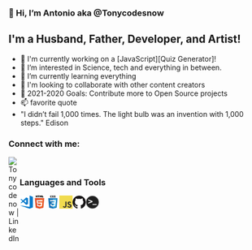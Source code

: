 ### 👋 Hi, I’m Antonio aka @Tonycodesnow

## I'm a Husband, Father, Developer, and Artist!
- 🔭 I'm currently working on a [JavaScript][Quiz Generator]!
- 👀 I’m interested in Science, tech and everything in between. 
- 🌱 I’m currently learning everything 
- 👯 I'm looking to collaborate with other content creators
- 🥅 2021-2020 Goals: Contribute more to Open Source projects
- 📫 favorite quote
- "I didn’t fail 1,000 times. The light bulb was an invention with 1,000 steps." Edison

### Connect with me:

<img align="left" alt="Tonycodenow | LinkedIn" width="22px" src="https://cdn.jsdelivr.net/npm/simple-icons@v3/icons/linkedin.svg" />

<br />

### Languages and Tools

<img align="left" alt="Visual Studio Code" width="26px" src="https://raw.githubusercontent.com/github/explore/80688e429a7d4ef2fca1e82350fe8e3517d3494d/topics/visual-studio-code/visual-studio-code.png" />
<img align="left" alt="HTML5" width="26px" src="https://raw.githubusercontent.com/github/explore/80688e429a7d4ef2fca1e82350fe8e3517d3494d/topics/html/html.png" />
<img align="left" alt="CSS3" width="26px" src="https://raw.githubusercontent.com/github/explore/80688e429a7d4ef2fca1e82350fe8e3517d3494d/topics/css/css.png" />
<img align="left" alt="JavaScript" width="26px" src="https://raw.githubusercontent.com/github/explore/80688e429a7d4ef2fca1e82350fe8e3517d3494d/topics/javascript/javascript.png" />
<img align="left" alt="GitHub" width="26px" src="https://raw.githubusercontent.com/github/explore/78df643247d429f6cc873026c0622819ad797942/topics/github/github.png" />
<img align="left" alt="Terminal" width="26px" src="https://raw.githubusercontent.com/github/explore/80688e429a7d4ef2fca1e82350fe8e3517d3494d/topics/terminal/terminal.png" />

